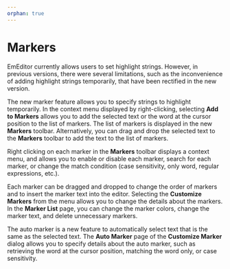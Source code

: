 ```yaml
---
orphan: true
---
```

# Markers

EmEditor currently allows users to set highlight strings. However, in previous versions, there were several limitations, such as the inconvenience of adding highlight strings temporarily, that have
been rectified in the new version.

The new marker feature allows you to specify strings to highlight temporarily. In the context menu displayed by right-clicking, selecting **Add to Markers** allows you to add the selected
text or the word at the cursor position to the list of markers. The list of markers is displayed in the new **Markers** toolbar. Alternatively, you can drag and drop the selected text to
the **Markers** toolbar to add the text to the list of markers.

Right clicking on each marker in the **Markers** toolbar displays a context menu, and allows you to enable or disable each marker, search for each marker, or change the match condition
(case sensitivity, only word, regular expressions, etc.).

Each marker can be dragged and dropped to change the order of markers and to insert the marker text into the editor. Selecting the **Customize Markers** from the menu allows you to change
the details about the markers. In the **Marker List** page, you can change the marker colors, change the marker text, and delete unnecessary markers.

The auto marker is a new feature to automatically select text that is the same as the selected text. The **Auto Marker** page of the **Customize Marker** dialog allows you to
specify details about the auto marker, such as retrieving the word at the cursor position, matching the word only, or case sensitivity.
